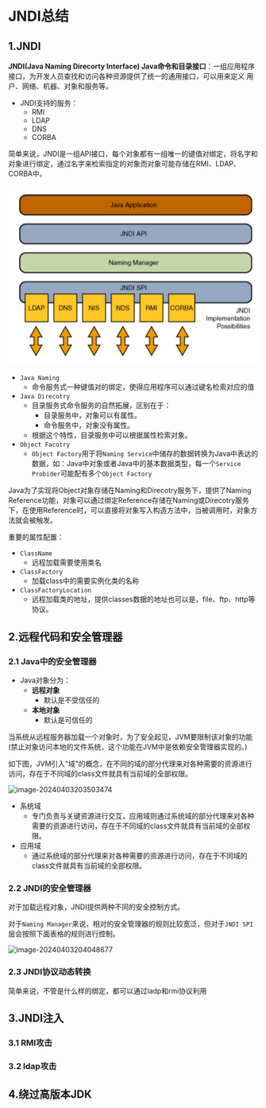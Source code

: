 # JNDI总结

## 1.JNDI

**JNDI(Java Naming Direcorty Interface) Java命令和目录接口**：一组应用程序接口，为开发人员查找和访问各种资源提供了统一的通用接口，可以用来定义 用户、网络、机器、对象和服务等。

- JNDI支持的服务：
  - RMI
  - LDAP
  - DNS
  - CORBA

简单来说，JNDI是一组API接口，每个对象都有一组唯一的键值对绑定，将名字和对象进行绑定，通过名字来检索指定的对象而对象可能存储在RMI、LDAP、CORBA中。

<img src="./img/1647331551948-b6806bd3-c1be-4330-9816-694f6379340a-20230120154437240.png" alt="img"  />

- `Java Naming`
  - 命令服务式一种键值对的绑定，使得应用程序可以通过键名检索对应的值
- `Java Direcotry`
  - 目录服务式命令服务的自然拓展，区别在于：
    - 目录服务中，对象可以有属性。
    - 命令服务中，对象没有属性。
  - 根据这个特性，目录服务中可以根据属性检索对象。
- `Object Facotry`
  - `Object Factory`用于将`Naming Service`中储存的数据转换为Java中表达的数据，如：Java中对象或者Java中的基本数据类型，每一个`Service Probider`可能配有多个`Object Factory`



Java为了实现将Object对象存储在Naming和Direcotry服务下，提供了Naming Reference功能，对象可以通过绑定Reference存储在Naming或Direcotry服务下，在使用Reference时，可以直接将对象写入构造方法中，当被调用时，对象方法就会被触发。

重要的属性配置：

- `ClassName`
  - 远程加载需要使用类名
- `ClassFactory`
  - 加载class中的需要实例化类的名称
- `ClassFactoryLocation`
  - 远程加载类的地址，提供classes数据的地址也可以是，file、ftp、http等协议。

## 2.远程代码和安全管理器

### 2.1 Java中的安全管理器

- Java对象分为：
  - **远程对象**
    - 默认是不受信任的
  - **本地对象**
    - 默认是可信任的

当系统从远程服务器加载一个对象时，为了安全起见，JVM要限制该对象的功能(禁止对象访问本地的文件系统，这个功能在JVM中是依赖安全管理器实现的。)

如下图，JVM引入"域"的概念，在不同的域的部分代理来对各种需要的资源进行访问，存在于不同域的class文件就具有当前域的全部权限。

![image-20240403203503474](./img/image-20240403203503474.png)

- 系统域
  - 专门负责与关键资源进行交互，应用域则通过系统域的部分代理来对各种需要的资源进行访问，存在于不同域的class文件就具有当前域的全部权限。
- 应用域
  - 通过系统域的部分代理来对各种需要的资源进行访问，存在于不同域的class文件就具有当前域的全部权限。

### 2.2 JNDI的安全管理器

对于加载远程对象，JNDI提供两种不同的安全控制方式。

对于`Naming Manager`来说，相对的安全管理器的规则比较宽泛，但对于`JNDI SPI`层会按照下面表格的规则进行控制。

![image-20240403204048677](./img/image-20240403204048677.png)

### 2.3 JNDI协议动态转换

简单来说，不管是什么样的绑定，都可以通过ladp和rmi协议利用



## 3.JNDI注入

### 3.1 RMI攻击



### 3.2 ldap攻击





## 4.绕过高版本JDK